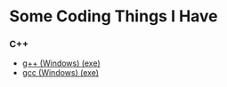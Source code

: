 # Some Coding Things I Have
### C++
- [g++ (Windows) (exe)](https://github.com/DevHollo/coding-things/blob/main/C%2B%2B/win/g%2B%2B.exe)
- [gcc (Windows) (exe)](https://github.com/DevHollo/coding-things/blob/main/C/win/gcc.exe)
